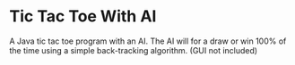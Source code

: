 # Tic Tac Toe With AI
A Java tic tac toe program with an AI. The AI will for a draw or win 100% of the time using a simple back-tracking algorithm. (GUI not included) 
